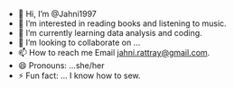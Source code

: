 - 👋 Hi, I’m @Jahni1997
- 👀 I’m interested in reading books and listening to music.
- 🌱 I’m currently learning data analysis and coding.
- 💞️ I’m looking to collaborate on ...
- 📫 How to reach me Email jahni.rattray@gmail.com.
- 😄 Pronouns: ...she/her
- ⚡ Fun fact: ... I know how to sew.
<!---
Jahni1997/Jahni1997 is a ✨ special ✨ repository because its `README.md` (this file) appears on your GitHub profile.
You can click the Preview link to take a look at your changes.
--->
